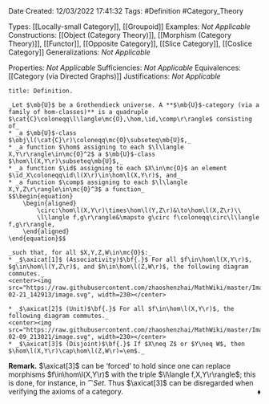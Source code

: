 <br />
<br />

Date Created: 12/03/2022 17:41:32
Tags: #Definition #Category_Theory

Types: [[Locally-small Category]], [[Groupoid]]
Examples: _Not Applicable_
Constructions: [[Object (Category Theory)]], [[Morphism (Category Theory)]], [[Functor]], [[Opposite Category]], [[Slice Category]], [[Coslice Category]]
Generalizations: _Not Applicable_

Properties: _Not Applicable_
Sufficiencies: _Not Applicable_
Equivalences: [[Category (via Directed Graphs)]]
Justifications: _Not Applicable_

``` ad-Definition
title: Definition.

_Let $\mb{U}$ be a Grothendieck universe. A **$\mb{U}$-category (via a family of hom-classes)** is a quadruple $\cat{C}\coloneqq\l\langle\mc{O},\hom,\id,\comp\r\rangle$ consisting of_
* _a $\mb{U}$-class $\obj\l(\cat{C}\r)\coloneqq\mc{O}\subseteq\mb{U}$,_
* _a function $\hom$ assigning to each $\l\langle X,Y\r\rangle\in\mc{O}^2$ a $\mb{U}$-class $\hom\l(X,Y\r)\subseteq\mb{U}$,_
* _a function $\id$ assigning to each $X\in\mc{O}$ an element $\id_X\coloneqq\id\l(X\r)\in\hom\l(X,Y\r)$, and_
* _a function $\comp$ assigning to each $\l\langle X,Y,Z\r\rangle\in\mc{O}^3$ a function_
$$\begin{equation}
    \begin{aligned}
        \circ:\hom\l(X,Y\r)\times\hom\l(Y,Z\r)&\to\hom\l(X,Z\r)\\
        \l\langle f,g\r\rangle&\mapsto g\circ f\coloneqq\circ\l\langle f,g\r\rangle,
    \end{aligned}
\end{equation}$$

_such that, for all $X,Y,Z,W\in\mc{O}$:_
* _$\axicat[1]$ (Associativity)$\bf{.}$ For all $f\in\hom\l(X,Y\r)$, $g\in\hom\l(Y,Z\r)$, and $h\in\hom\l(Z,W\r)$, the following diagram commutes._
<center><img src="https://raw.githubusercontent.com/zhaoshenzhai/MathWiki/master/Images/2022-02-21_142913/image.svg", width=230></center>

* _$\axicat[2]$ (Unit)$\bf{.}$ For all $f\in\hom\l(X,Y\r)$, the following diagram commutes._
<center><img src="https://raw.githubusercontent.com/zhaoshenzhai/MathWiki/master/Images/2022-02-09_213021/image.svg", width=230></center>
* _$\axicat[3]$ (Disjoint)$\bf{.}$ If $X\neq Z$ or $Y\neq W$, then $\hom\l(X,Y\r)\cap\hom\l(Z,W\r)=\em$._

```

**Remark.** $\axicat[3]$ can be $\textrm{`}$forced$\textrm{'}$ to hold since one can replace morphisms $f\in\hom\l(X,Y\r)$ with the triple $\l\langle f,X,Y\r\rangle$; this is done, for instance, in $\cat{Set}$. Thus $\axicat[3]$ can be disregarded when verifying the axioms of a category.<span style="float:right;">$\blacklozenge$</span>
